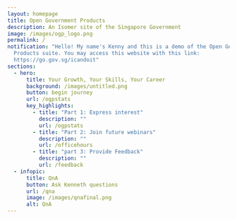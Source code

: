 ```yaml
---
layout: homepage
title: Open Government Products
description: An Isomer site of the Singapore Government
image: /images/ogp_logo.png
permalink: /
notification: "Hello! My name's Kenny and this is a demo of the Open Government
  Products suite. You may access this website with this link:
  https://go.gov.sg/icandoit"
sections:
  - hero:
      title: Your Growth, Your Skills, Your Career
      background: /images/untitled.png
      button: begin journey
      url: /ogpstats
      key_highlights:
        - title: "Part 1: Express interest"
          description: ""
          url: /ogpstats
        - title: "Part 2: Join future webinars"
          description: ""
          url: /officehours
        - title: "part 3: Provide Feedback"
          description: ""
          url: /feedback
  - infopic:
      title: QnA
      button: Ask Kenneth questions
      url: /qna
      image: /images/qnafinal.png
      alt: QnA
---
```

